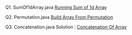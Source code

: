 Q1. SumOf1dArray.java
[Running Sum of 1d Array](https://leetcode.com/problems/running-sum-of-1d-array/description/)

Q2. Permutation.java
[Build Array From Permutation](https://leetcode.com/problems/build-array-from-permutation/description/)

Q3. Concatenation.java Solution : 
[Concatenation Of Array](https://leetcode.com/problems/concatenation-of-array/description/)
